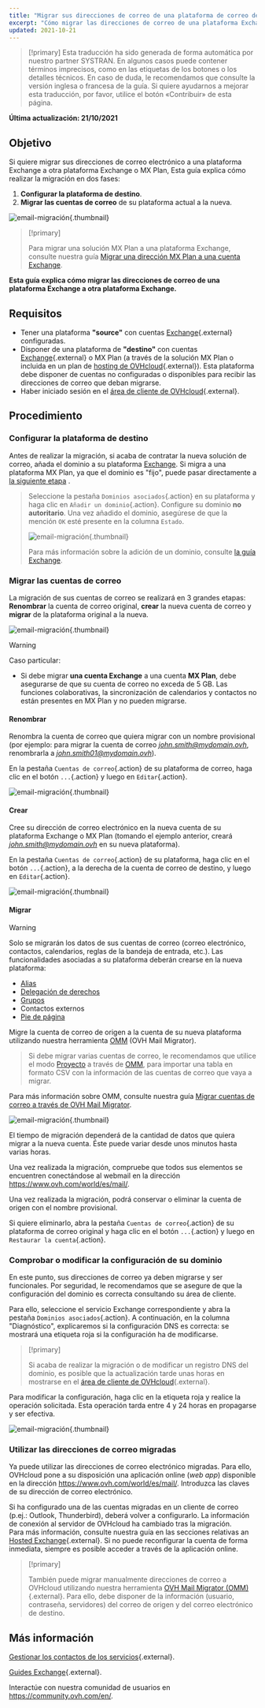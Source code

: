 ```yaml
---
title: "Migrar sus direcciones de correo de una plataforma de correo de OVHcloud a otra"
excerpt: "Cómo migrar las direcciones de correo de una plataforma Exchange o Email Pro a otra plataforma Exchange, Email Pro o MX Plan"
updated: 2021-10-21
---
```


> [!primary]
> Esta traducción ha sido generada de forma automática por nuestro partner SYSTRAN. En algunos casos puede contener términos imprecisos, como en las etiquetas de los botones o los detalles técnicos. En caso de duda, le recomendamos que consulte la versión inglesa o francesa de la guía. Si quiere ayudarnos a mejorar esta traducción, por favor, utilice el botón «Contribuir» de esta página.
>

**Última actualización: 21/10/2021**

## Objetivo

Si quiere migrar sus direcciones de correo electrónico a una plataforma Exchange a otra plataforma Exchange o MX Plan, Esta guía explica cómo realizar la migración en dos fases:

1. **Configurar la plataforma de destino**.
2. **Migrar las cuentas de correo** de su plataforma actual a la nueva.

![email-migración](images/migration_platform01.gif){.thumbnail}

> [!primary]
>
> Para migrar una solución MX Plan a una plataforma Exchange, consulte nuestra guía [Migrar una dirección MX Plan a una cuenta Exchange](/pages/web_cloud/email_and_collaborative_solutions/migrating/migration_control_panel).
>

**Esta guía explica cómo migrar las direcciones de correo de una plataforma Exchange  a otra plataforma Exchange.**

## Requisitos

- Tener una plataforma **"source"** con cuentas [Exchange](https://www.ovhcloud.com/es/emails/hosted-exchange/){.external}  configuradas.
- Disponer de una plataforma de **"destino"** con cuentas [Exchange](https://www.ovhcloud.com/es/emails/hosted-exchange/){.external} o MX Plan (a través de la solución MX Plan o incluida en un plan de [hosting de OVHcloud](https://www.ovhcloud.com/es/web-hosting/){.external}). Esta plataforma debe disponer de cuentas no configuradas o disponibles para recibir las direcciones de correo que deban migrarse.
- Haber iniciado sesión en el [área de cliente de OVHcloud](https://ca.ovh.com/auth/?action=gotomanager&from=https://www.ovh.com/world/&ovhSubsidiary=ws){.external}.

## Procedimiento

### Configurar la plataforma de destino

Antes de realizar la migración, si acaba de contratar la nueva solución de correo, añada el dominio a su plataforma [Exchange](/pages/web_cloud/email_and_collaborative_solutions/microsoft_exchange/exchange_adding_domain). Si migra a una plataforma MX Plan, ya que el dominio es "fijo", puede pasar directamente a [la siguiente etapa](#accountsmigration) .

> Seleccione la pestaña `Dominios asociados`{.action} en su plataforma y haga clic en `Añadir un dominio`{.action}. Configure su dominio **no autoritario**. Una vez añadido el dominio, asegúrese de que la mención `OK` esté presente en la columna `Estado`.
>
> ![email-migración](images/migration_platform02.png){.thumbnail}
>
> Para más información sobre la adición de un dominio, consulte [la guía Exchange](/pages/web_cloud/email_and_collaborative_solutions/microsoft_exchange/exchange_adding_domain).

### Migrar las cuentas de correo <a name="accountsmigration"></a>

La migración de sus cuentas de correo se realizará en 3 grandes etapas: **Renombrar** la cuenta de correo original, **crear** la nueva cuenta de correo y **migrar** de la plataforma original a la nueva.

![email-migración](images/migration_platform03.gif){.thumbnail}

> [!warning]
>
> Caso particular:
>
> - Si debe migrar **una cuenta Exchange** a una cuenta **MX Plan**, debe asegurarse de que su cuenta de correo no exceda de 5 GB. Las funciones colaborativas, la sincronización de calendarios y contactos no están presentes en MX Plan y no pueden migrarse.

#### Renombrar

Renombra la cuenta de correo que quiera migrar con un nombre provisional (por ejemplo: para migrar la cuenta de correo *john.smith@mydomain.ovh*, renombrarla a *john.smith01@mydomain.ovh*).

En la pestaña `Cuentas de correo`{.action} de su plataforma de correo, haga clic en el botón `...`{.action} y luego en `Editar`{.action}.

![email-migración](images/migration_platform04.png){.thumbnail}

#### Crear

Cree su dirección de correo electrónico en la nueva cuenta de su plataforma Exchange o MX Plan (tomando el ejemplo anterior, creará *john.smith@mydomain.ovh* en su nueva plataforma).

En la pestaña `Cuentas de correo`{.action} de su plataforma, haga clic en el botón `...`{.action}, a la derecha de la cuenta de correo de destino, y luego en `Editar`{.action}.

![email-migración](images/migration_platform05.png){.thumbnail}

#### Migrar

> [!warning]
>
> Solo se migrarán los datos de sus cuentas de correo (correo electrónico, contactos, calendarios, reglas de la bandeja de entrada, etc.). Las funcionalidades asociadas a su plataforma deberán crearse en la nueva plataforma:
>
> - [Alias](/pages/web_cloud/email_and_collaborative_solutions/common_email_features/feature_redirections)
> - [Delegación de derechos](/pages/web_cloud/email_and_collaborative_solutions/microsoft_exchange/feature_delegation)
> - [Grupos](/pages/web_cloud/email_and_collaborative_solutions/microsoft_exchange/feature_groups)
> - Contactos externos
> - [Pie de página](/pages/web_cloud/email_and_collaborative_solutions/microsoft_exchange/feature_footers)

Migre la cuenta de correo de origen a la cuenta de su nueva plataforma utilizando nuestra herramienta [OMM](https://omm.ovh.net/) (OVH Mail Migrator).

> Si debe migrar varias cuentas de correo, le recomendamos que utilice el modo [Proyecto](/pages/web_cloud/email_and_collaborative_solutions/migrating/migration_omm#project) a través de [OMM](https://omm.ovh.net/Project/Create), para importar una tabla en formato CSV con la información de las cuentas de correo que vaya a migrar.

Para más información sobre OMM, consulte nuestra guía [Migrar cuentas de correo a través de OVH Mail Migrator](/pages/web_cloud/email_and_collaborative_solutions/migrating/migration_omm).

![email-migración](images/migration_platform06.png){.thumbnail}

El tiempo de migración dependerá de la cantidad de datos que quiera migrar a la nueva cuenta. Éste puede variar desde unos minutos hasta varias horas.

Una vez realizada la migración, compruebe que todos sus elementos se encuentren conectándose al webmail en la dirección <https://www.ovh.com/world/es/mail/>.

Una vez realizada la migración, podrá conservar o eliminar la cuenta de origen con el nombre provisional.

Si quiere eliminarlo, abra la pestaña `Cuentas de correo`{.action} de su plataforma de correo original y haga clic en el botón `...`{.action} y luego en `Restaurar la cuenta`{.action}.

### Comprobar o modificar la configuración de su dominio

En este punto, sus direcciones de correo ya deben migrarse y ser funcionales. Por seguridad, le recomendamos que se asegure de que la configuración del dominio es correcta consultando su área de cliente.

Para ello, seleccione el servicio Exchange correspondiente y abra la pestaña `Dominios asociados`{.action}. A continuación, en la columna "Diagnóstico", explicaremos si la configuración DNS es correcta: se mostrará una etiqueta roja si la configuración ha de modificarse.

> [!primary]
>
> Si acaba de realizar la migración o de modificar un registro DNS del dominio, es posible que la actualización tarde unas horas en mostrarse en el [área de cliente de OVHcloud](https://ca.ovh.com/auth/?action=gotomanager&from=https://www.ovh.com/world/&ovhSubsidiary=ws){.external}.
>

Para modificar la configuración, haga clic en la etiqueta roja y realice la operación solicitada. Esta operación tarda entre 4 y 24 horas en propagarse y ser efectiva.

![email-migración](images/check_the_dns_records_associated_domains.png){.thumbnail}

### Utilizar las direcciones de correo migradas

Ya puede utilizar las direcciones de correo electrónico migradas. Para ello, OVHcloud pone a su disposición una aplicación online (_web app_) disponible en la dirección <https://www.ovh.com/world/es/mail/>. Introduzca las claves de su dirección de correo electrónico.

Si ha configurado una de las cuentas migradas en un cliente de correo (p.ej.: Outlook, Thunderbird), deberá volver a configurarlo. La información de conexión al servidor de OVHcloud ha cambiado tras la migración.
<br>Para más información, consulte nuestra guía en las secciones relativas an [Hosted Exchange](/products/web-cloud-email-collaborative-solutions-microsoft-exchange){.external}. Si no puede reconfigurar la cuenta de forma inmediata, siempre es posible acceder a través de la aplicación online.

> [!primary]
>
> También puede migrar manualmente direcciones de correo a OVHcloud utilizando nuestra herramienta [OVH Mail Migrator (OMM)](https://omm.ovh.net/){.external}. Para ello, debe disponer de la información (usuario, contraseña, servidores) del correo de origen y del correo electrónico de destino.
>

## Más información

[Gestionar los contactos de los servicios](/pages/account_and_service_management/account_information/managing_contacts){.external}.

[Guides Exchange](/products/web-cloud-email-collaborative-solutions-microsoft-exchange){.external}.

Interactúe con nuestra comunidad de usuarios en <https://community.ovh.com/en/>.
